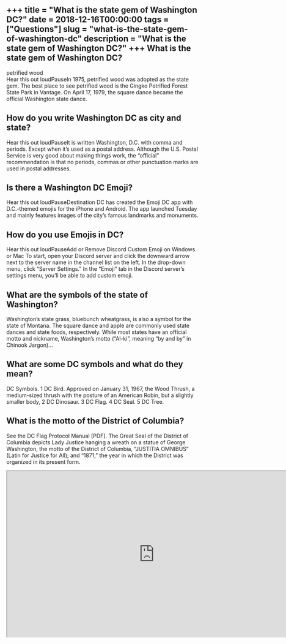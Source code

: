 +++
title = "What is the state gem of Washington DC?"
date = 2018-12-16T00:00:00
tags = ["Questions"]
slug = "what-is-the-state-gem-of-washington-dc"
description = "What is the state gem of Washington DC?"
+++
What is the state gem of Washington DC?
---------------------------------------

petrified wood  
Hear this out loudPauseIn 1975, petrified wood was adopted as the state gem. The best place to see petrified wood is the Gingko Petrified Forest State Park in Vantage. On April 17, 1979, the square dance became the official Washington state dance.

How do you write Washington DC as city and state?
-------------------------------------------------

Hear this out loudPauseIt is written Washington, D.C. with comma and periods. Except when it’s used as a postal address. Although the U.S. Postal Service is very good about making things work, the “official” recommendation is that no periods, commas or other punctuation marks are used in postal addresses.

Is there a Washington DC Emoji?
-------------------------------

Hear this out loudPauseDestination DC has created the Emoji DC app with D.C.-themed emojis for the iPhone and Android. The app launched Tuesday and mainly features images of the city’s famous landmarks and monuments.

How do you use Emojis in DC?
----------------------------

Hear this out loudPauseAdd or Remove Discord Custom Emoji on Windows or Mac To start, open your Discord server and click the downward arrow next to the server name in the channel list on the left. In the drop-down menu, click “Server Settings.” In the “Emoji” tab in the Discord server’s settings menu, you’ll be able to add custom emoji.

What are the symbols of the state of Washington?
------------------------------------------------

Washington’s state grass, bluebunch wheatgrass, is also a symbol for the state of Montana. The square dance and apple are commonly used state dances and state foods, respectively. While most states have an official motto and nickname, Washington’s motto (“Al-ki”, meaning “by and by” in Chinook Jargon)…

What are some DC symbols and what do they mean?
-----------------------------------------------

DC Symbols. 1 DC Bird. Approved on January 31, 1967, the Wood Thrush, a medium-sized thrush with the posture of an American Robin, but a slightly smaller body, 2 DC Dinosaur. 3 DC Flag. 4 DC Seal. 5 DC Tree.

What is the motto of the District of Columbia?
----------------------------------------------

See the DC Flag Protocol Manual \[PDF\]. The Great Seal of the District of Columbia depicts Lady Justice hanging a wreath on a statue of George Washington, the motto of the District of Columbia, “JUSTITIA OMNIBUS” (Latin for Justice for All); and “1871,” the year in which the District was organized in its present form.

<iframe allow="accelerometer; autoplay; clipboard-write; encrypted-media; gyroscope; picture-in-picture" allowfullscreen="" class="__youtube_prefs__  epyt-is-override  no-lazyload" data-no-lazy="1" data-origheight="433" data-origwidth="770" data-skipgform_ajax_framebjll="" height="433" id="_ytid_57551" loading="lazy" src="https://www.youtube.com/embed/9MsPXfhguLM?enablejsapi=1&autoplay=0&cc_load_policy=0&cc_lang_pref=&iv_load_policy=1&loop=0&modestbranding=0&rel=1&fs=1&playsinline=0&autohide=2&theme=dark&color=red&controls=1&" title="YouTube player" width="770"></iframe>